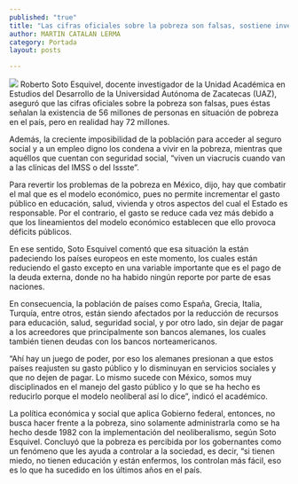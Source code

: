 ```yaml
---
published: "true"
title: "Las cifras oficiales sobre la pobreza son falsas, sostiene investigador de la UAZ"
author: MARTIN CATALAN LERMA
category: Portada
layout: posts

---
```


![](http://i.imgur.com/94xxJRHm.jpg)
Roberto Soto Esquivel, docente investigador de la Unidad Académica en Estudios del Desarrollo de la Universidad Autónoma de Zacatecas (UAZ), aseguró que las cifras oficiales sobre la pobreza son falsas, pues éstas señalan la existencia de 56 millones de personas en situación de pobreza en el país, pero en realidad hay 72 millones.

Además, la creciente imposibilidad de la población para acceder al seguro social y a un empleo digno los condena a vivir en la pobreza, mientras que aquéllos que cuentan con seguridad social, “viven un viacrucis cuando van a las clínicas del IMSS o del Issste”.

Para revertir los problemas de la pobreza en México, dijo, hay que combatir el mal que es el modelo económico, pues no permite incrementar el gasto público en educación, salud, vivienda y otros aspectos del cual el Estado es responsable. Por el contrario, el gasto se reduce cada vez más debido a que los lineamientos del modelo económico establecen que ello provoca déficits públicos. 

En ese sentido, Soto Esquivel comentó que esa situación la están padeciendo los países europeos en este momento, los cuales están reduciendo el gasto excepto en una variable importante que es el pago de la deuda externa, donde no ha habido ningún reporte por parte de esas naciones.

En consecuencia, la población de países como España, Grecia, Italia, Turquía, entre otros, están siendo afectados por la reducción de recursos para educación, salud, seguridad social, y por otro lado, sin dejar de pagar a los acreedores que principalmente son bancos alemanes, los cuales también tienen deudas con los bancos norteamericanos.

“Ahí hay un juego de poder, por eso los alemanes presionan a que estos países reajusten su gasto público y lo disminuyan en servicios sociales y que no dejen de pagar. Lo mismo sucede con México, somos muy disciplinados en el manejo del gasto público y lo que se ha hecho es reducirlo porque el modelo neoliberal así lo dice”, indicó el académico.

La política económica y social que aplica Gobierno federal, entonces, no busca hacer frente a la pobreza, sino solamente administrarla como se ha hecho desde 1982 con la implementación del neoliberalismo, según Soto Esquivel.
Concluyó que la pobreza es percibida por los gobernantes como un fenómeno que les ayuda a controlar a la sociedad, es decir, “si tienen miedo, no tienen educación y están enfermos, los controlan más fácil, eso es lo que ha sucedido en los últimos años en el país.
